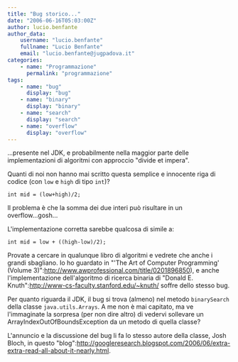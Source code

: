 ```yaml
---
title: "Bug storico..."
date: "2006-06-16T05:03:00Z"
author: lucio.benfante
author_data:
    username: "lucio.benfante"
    fullname: "Lucio Benfante"
    email: "lucio.benfante@jugpadova.it"
categories:
    - name: "Programmazione"
      permalink: "programmazione"
tags:
    - name: "bug"
      display: "bug"
    - name: "binary"
      display: "binary"
    - name: "search"
      display: "search"
    - name: "overflow"
      display: "overflow"
---
```

...presente nel JDK, e probabilmente nella maggior parte delle implementazioni di algoritmi con approccio "divide et impera".

Quanti di noi non hanno mai scritto questa semplice e innocente riga di codice (con <code>low</code> e <code>high</code> di tipo <code>int</code>)?

```int mid = (low+high)/2;```

Il problema è che la somma dei due interi può risultare in un overflow...gosh...

L'implementazione corretta sarebbe qualcosa di simile a:

```int mid = low + ((high-low)/2);```

Provate a cercare in qualunque libro di algoritmi e vedrete che anche i grandi sbagliano. Io ho guardato in "'The Art of Computer Programming' (Volume 3)":http://www.awprofessional.com/title/0201896850), e anche l'implementazione dell'algoritmo di ricerca binaria di "Donald E. Knuth":http://www-cs-faculty.stanford.edu/~knuth/ soffre dello stesso bug.

Per quanto riguarda il JDK, il bug si trova (almeno) nel metodo <code>binarySearch</code> della classe <code>java.utils.Arrays</code>. A me non è mai capitato, ma ve l'immaginate la sorpresa (per non dire altro) di vedervi sollevare un ArrayIndexOutOfBoundsException da un metodo di quella classe?

L'annuncio e la discussione del bug li fa lo stesso autore della classe, Josh Bloch, in questo "blog":http://googleresearch.blogspot.com/2006/06/extra-extra-read-all-about-it-nearly.html.


